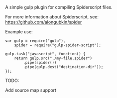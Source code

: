 A simple gulp plugin for compiling Spiderscript files.

For more information about Spiderscript, see: https://github.com/alongubkin/spider

Example use:

	var gulp = require("gulp"),
		spider = require("gulp-spider-script");

	gulp.task("javascript", function() {
		return gulp.src("./my-file.spider")
			.pipe(spider())
			.pipe(gulp.dest("destination-dir"));
	});

TODO:

Add source map support